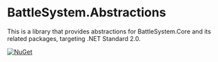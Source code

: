 # BattleSystem.Abstractions

This is a library that provides abstractions for BattleSystem.Core and its related packages, targeting .NET Standard 2.0.

[![NuGet](https://img.shields.io/nuget/v/BattleSystem.Abstractions.svg?logo=nuget)](https://www.nuget.org/packages/BattleSystem.Abstractions)
